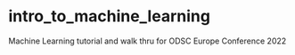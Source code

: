# intro_to_machine_learning

Machine Learning tutorial and walk thru for ODSC Europe Conference 2022 
